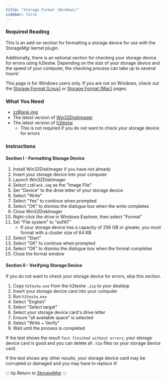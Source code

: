 ```yaml
---
title: "Storage Format (Windows)"
sidebar: false
---
```


### Required Reading

This is an add-on section for formatting a storage device for use with the StorageMgr kernel plugin.

Additionally, there is an optional section for checking your storage device for errors using h2testw. Depending on the size of your storage device and the speed of your computer, the checking process can take up to several hours!

This page is for Windows users only. If you are not on Windows, check out the [Storage Format (Linux)](/storage-format-(linux)) or [Storage Format (Mac)](/storage-format-(mac)) pages.

### What You Need

* [zzBlank.img](/assets/files/zzBlank.img)
* The latest version of [Win32DiskImager](https://sourceforge.net/projects/win32diskimager/)
* The latest version of [h2testw](http://www.heise.de/ct/Redaktion/bo/downloads/h2testw_1.4.zip)
  + This is not required if you do not want to check your storage device for errors

### Instructions

#### Section I - Formatting Storage Device

1. Install Win32DiskImager if you have not already
1. Insert your storage device into your computer
1. Launch Win32DiskImager
1. Select `zzBlank.img` as the "Image File"
1. Set "Device" to the drive letter of your storage device
1. Select "Write"
1. Select "Yes" to continue when prompted
1. Select "OK" to dismiss the dialogue box when the write completes
1. Close Win32DiskImager
1. Right-click the drive in Windows Explorer, then select "Format"
1. Set "File system" to "exFAT"
    + If your storage device has a capacity of 256 GB or greater, you must format with a cluster size of 64 KB
1. Select "Start"
1. Select "OK" to continue when prompted
1. Select "OK" to dismiss the dialogue box when the format completes
1. Close the format window

#### Section II - Verifying Storage Device

If you do not want to check your storage device for errors, skip this section.

1. Copy `h2testw.exe` from the h2testw `.zip` to your desktop
1. Insert your storage device card into your computer
1. Run `h2testw.exe`
1. Select "English"
1. Select "Select target"
1. Select your storage device card's drive letter
1. Ensure "all available space" is selected
1. Select "Write + Verify"
1. Wait until the process is completed

If the test shows the result `Test finished without errors`, your storage device card is good and you can delete all `.h2w` files on your storage device card.

If the test shows any other results, your storage device card may be corrupted or damaged and you may have to replace it!

::: tip
Return to [StorageMgr](storagemgr)
:::

